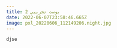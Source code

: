 ```yaml
---
title: بوست تجريبي 2
date: 2022-06-07T23:58:46.665Z
image: pxl_20220606_112149206.night.jpg
---
```



```
djse
```